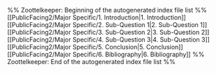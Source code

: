 %% Zoottelkeeper: Beginning of the autogenerated index file list  %%
 [[PublicFacing2/Major Specific/1. Introduction|1. Introduction]]
 [[PublicFacing2/Major Specific/2. Sub-Question 1|2. Sub-Question 1]]
 [[PublicFacing2/Major Specific/3. Sub-Question 2|3. Sub-Question 2]]
 [[PublicFacing2/Major Specific/4. Sub-Question 3|4. Sub-Question 3]]
 [[PublicFacing2/Major Specific/5. Conclusion|5. Conclusion]]
 [[PublicFacing2/Major Specific/6. Bibliography|6. Bibliography]]
%% Zoottelkeeper: End of the autogenerated index file list  %%
